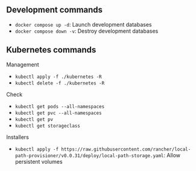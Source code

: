 ## Development commands

- `docker compose up -d`: Launch development databases
- `docker compose down -v`: Destroy development databases

## Kubernetes commands

Management

- `kubectl apply -f ./kubernetes -R`
- `kubectl delete -f ./kubernetes -R`

Check

- `kubectl get pods --all-namespaces`
- `kubectl get pvc --all-namespaces`
- `kubectl get pv`
- `kubectl get storageclass`

Installers

- `kubectl apply -f https://raw.githubusercontent.com/rancher/local-path-provisioner/v0.0.31/deploy/local-path-storage.yaml`: Allow persistent volumes
